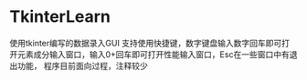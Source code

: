 # TkinterLearn
使用tkinter编写的数据录入GUI
支持使用快捷键，数字键盘输入数字回车即可打开元素成分输入窗口，输入0+回车即可打开性能输入窗口，Esc在一些窗口中有退出功能，
程序目前面向过程，注释较少
